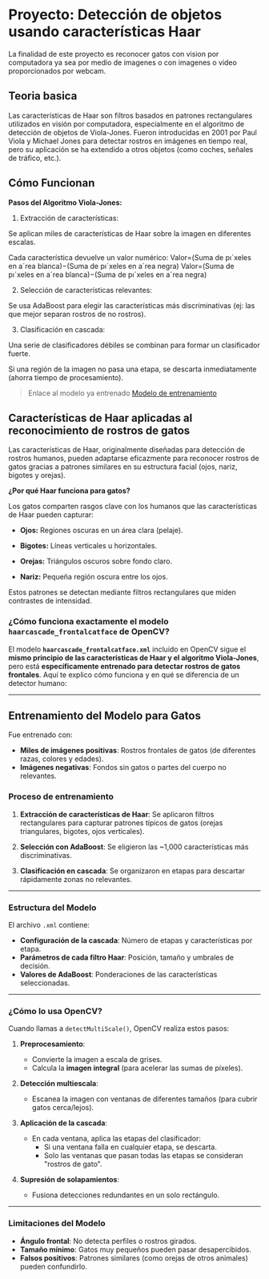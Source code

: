 # Proyecto: Detección de objetos usando características Haar

La finalidad de este proyecto es reconocer gatos con vision por computadora ya sea por medio de imagenes o con imagenes o video proporcionados por webcam.

## Teoria basica

Las características de Haar son filtros basados en patrones rectangulares utilizados en visión por computadora, especialmente en el algoritmo de detección de objetos de Viola-Jones. Fueron introducidas en 2001 por Paul Viola y Michael Jones para detectar rostros en imágenes en tiempo real, pero su aplicación se ha extendido a otros objetos (como coches, señales de tráfico, etc.).

## Cómo Funcionan

**Pasos del Algoritmo Viola-Jones:**

1. Extracción de características:

Se aplican miles de características de Haar sobre la imagen en diferentes escalas.

Cada característica devuelve un valor numérico:
Valor=(Suma de pıˊxeles en aˊrea blanca)−(Suma de pıˊxeles en aˊrea negra)
Valor=(Suma de pıˊxeles en aˊrea blanca)−(Suma de pıˊxeles en aˊrea negra)

2. Selección de características relevantes:

Se usa AdaBoost para elegir las características más discriminativas (ej: las que mejor separan rostros de no rostros).

3. Clasificación en cascada:

Una serie de clasificadores débiles se combinan para formar un clasificador fuerte.

Si una región de la imagen no pasa una etapa, se descarta inmediatamente (ahorra tiempo de procesamiento).

> Enlace al modelo ya entrenado [Modelo de entrenamiento](https://github.com/opencv/opencv/tree/master/data/haarcascades)

## Características de Haar aplicadas al reconocimiento de rostros de gatos

Las características de Haar, originalmente diseñadas para detección de rostros humanos, pueden adaptarse eficazmente para reconocer rostros de gatos gracias a patrones similares en su estructura facial (ojos, nariz, bigotes y orejas).

**¿Por qué Haar funciona para gatos?**

Los gatos comparten rasgos clave con los humanos que las características de Haar pueden capturar:

* **Ojos:** Regiones oscuras en un área clara (pelaje).

* **Bigotes:** Líneas verticales u horizontales.

* **Orejas:** Triángulos oscuros sobre fondo claro.

* **Nariz:** Pequeña región oscura entre los ojos.

Estos patrones se detectan mediante filtros rectangulares que miden contrastes de intensidad.

### **¿Cómo funciona exactamente el modelo `haarcascade_frontalcatface` de OpenCV?**

El modelo **`haarcascade_frontalcatface.xml`** incluido en OpenCV sigue el **mismo principio de las características de Haar y el algoritmo Viola-Jones**, pero está **específicamente entrenado para detectar rostros de gatos frontales**. Aquí te explico cómo funciona y en qué se diferencia de un detector humano:

---

## Entrenamiento del Modelo para Gatos

Fue entrenado con:

- **Miles de imágenes positivas**: Rostros frontales de gatos (de diferentes razas, colores y edades).
- **Imágenes negativas**: Fondos sin gatos o partes del cuerpo no relevantes.

### Proceso de entrenamiento

1. **Extracción de características de Haar**: Se aplicaron filtros rectangulares para capturar patrones típicos de gatos (orejas triangulares, bigotes, ojos verticales).

2. **Selección con AdaBoost**: Se eligieron las ~1,000 características más discriminativas.

3. **Clasificación en cascada**: Se organizaron en etapas para descartar rápidamente zonas no relevantes.

---

### Estructura del Modelo

El archivo `.xml` contiene:
- **Configuración de la cascada**: Número de etapas y características por etapa.
- **Parámetros de cada filtro Haar**: Posición, tamaño y umbrales de decisión.
- **Valores de AdaBoost**: Ponderaciones de las características seleccionadas.

---

### ¿Cómo lo usa OpenCV?

Cuando llamas a `detectMultiScale()`, OpenCV realiza estos pasos:

1. **Preprocesamiento**:
   - Convierte la imagen a escala de grises.
   - Calcula la **imagen integral** (para acelerar las sumas de píxeles).

2. **Detección multiescala**:
   - Escanea la imagen con ventanas de diferentes tamaños (para cubrir gatos cerca/lejos).

3. **Aplicación de la cascada**:
   - En cada ventana, aplica las etapas del clasificador:
     - Si una ventana falla en cualquier etapa, se descarta.
     - Solo las ventanas que pasan todas las etapas se consideran "rostros de gato".

4. **Supresión de solapamientos**:
   - Fusiona detecciones redundantes en un solo rectángulo.

---

### Limitaciones del Modelo

- **Ángulo frontal**: No detecta perfiles o rostros girados.
- **Tamaño mínimo**: Gatos muy pequeños pueden pasar desapercibidos.
- **Falsos positivos**: Patrones similares (como orejas de otros animales) pueden confundirlo.
